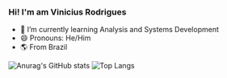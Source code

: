 ### Hi! I'm am Vinicius Rodrigues

- 🌱 I’m currently learning Analysis and Systems Development
- 😄 Pronouns: He/Him
- 🌎 From Brazil
  
![Anurag's GitHub stats](https://github-readme-stats.vercel.app/api?username=viniciusrrodrigues&show_icons=true&theme=dracula) 
![Top Langs](https://github-readme-stats.vercel.app/api/top-langs/?username=anuraghazra&hide_progress=true)


